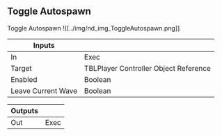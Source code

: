 ## Toggle Autospawn
Toggle Autospawn
![[../img/nd_img_ToggleAutospawn.png]]

|Inputs||
|--|--|
| In | Exec |
| Target | TBLPlayer Controller Object Reference |
| Enabled | Boolean |
| Leave Current Wave | Boolean |

|Outputs||
|--|--|
| Out | Exec |
